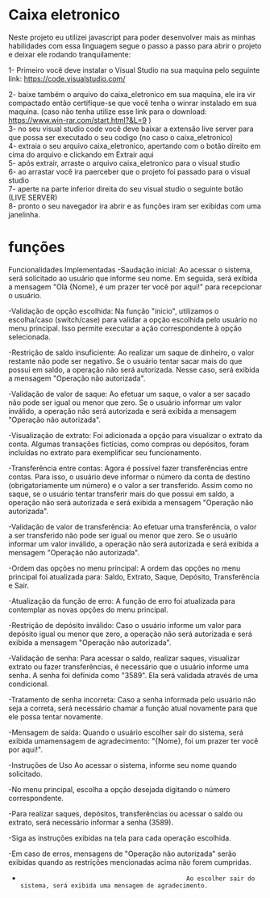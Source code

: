 # Caixa eletronico

Neste projeto eu utilizei javascript para poder desenvolver mais as minhas habilidades com essa linguagem
segue o passo a passo para abrir o projeto e deixar ele rodando tranquilamente:

1- Primeiro você deve instalar o Visual Studio na sua maquina pelo seguinte link: https://code.visualstudio.com/

2- baixe também o arquivo do caixa_eletronico em sua maquina, ele ira vir compactado então certifique-se que você tenha o winrar instalado em sua maquina. (caso não tenha utilize esse link para o download: https://www.win-rar.com/start.html?&L=9 )  <br>
3- no seu visual studio code você deve baixar a extensão live server para que possa ser executado o seu codigo (no caso o caixa_eletronico) <br>
4- extraia o seu arquivo caixa_eletronico, apertando com o botão direito em cima do arquivo e clickando em Extrair aqui <br>
5- após extrair, arraste o arquivo caixa_eletronico para o visual studio  <br>
6- ao arrastar você ira paerceber que o projeto foi passado para o visual studio <br>
7- aperte na parte inferior direita do seu visual studio o seguinte botão (LIVE SERVER) <br>
8- pronto o seu navegador ira abrir e as funções iram ser exibidas com uma janelinha. <br>

# funções 

 Funcionalidades Implementadas
-Saudação inicial: Ao acessar o sistema, será solicitado ao usuário que informe seu nome. Em seguida, será exibida a mensagem "Olá {Nome}, é um prazer ter você por aqui!" para recepcionar o usuário.

-Validação de opção escolhida: Na função "inicio", utilizamos o escolha/caso (switch/case) para validar a opção escolhida pelo usuário no menu principal. Isso permite executar a ação correspondente à opção selecionada.

-Restrição de saldo insuficiente: Ao realizar um saque de dinheiro, o valor restante não pode ser negativo. Se o usuário tentar sacar mais do que possui em saldo, a operação não será autorizada. Nesse caso, será exibida a mensagem "Operação não autorizada".

-Validação de valor de saque: Ao efetuar um saque, o valor a ser sacado não pode ser igual ou menor que zero. Se o usuário informar um valor inválido, a operação não será autorizada e será exibida a mensagem "Operação não autorizada".

-Visualização de extrato: Foi adicionada a opção para visualizar o extrato da conta. Algumas transações fictícias, como compras ou depósitos, foram incluídas no extrato para exemplificar seu funcionamento.

-Transferência entre contas: Agora é possível fazer transferências entre contas. Para isso, o usuário deve informar o número da conta de destino (obrigatoriamente um número) e o valor a ser transferido. Assim como no saque, se o usuário tentar transferir mais do que possui em saldo, a operação não será autorizada e será exibida a mensagem "Operação não autorizada".

-Validação de valor de transferência: Ao efetuar uma transferência, o valor a ser transferido não pode ser igual ou menor que zero. Se o usuário informar um valor inválido, a operação não será autorizada e será exibida a mensagem "Operação não autorizada".

-Ordem das opções no menu principal: A ordem das opções no menu principal foi atualizada para: Saldo, Extrato, Saque, Depósito, Transferência e Sair.

-Atualização da função de erro: A função de erro foi atualizada para contemplar as novas opções do menu principal.

-Restrição de depósito inválido: Caso o usuário informe um valor para depósito igual ou menor que zero, a operação não será autorizada e será exibida a mensagem "Operação não autorizada".

-Validação de senha: Para acessar o saldo, realizar saques, visualizar extrato ou fazer transferências, é necessário que o usuário informe uma senha. A senha foi definida como "3589". Ela será validada através de uma condicional.

-Tratamento de senha incorreta: Caso a senha informada pelo usuário não seja a correta, será necessário chamar a função atual novamente para que ele possa tentar novamente.

-Mensagem de saída: Quando o usuário escolher sair do sistema, será exibida umamensagem de agradecimento: "{Nome}, foi um prazer ter você por aqui!".

-Instruções de Uso
Ao acessar o sistema, informe seu nome quando solicitado.

-No menu principal, escolha a opção desejada digitando o número correspondente.

-Para realizar saques, depósitos, transferências ou acessar o saldo ou extrato, será necessário informar a senha (3589).

-Siga as instruções exibidas na tela para cada operação escolhida.

-Em caso de erros, mensagens de "Operação não autorizada" serão exibidas quando as restrições mencionadas acima não forem cumpridas.

-                                                   Ao escolher sair do sistema, será exibida uma mensagem de agradecimento.
